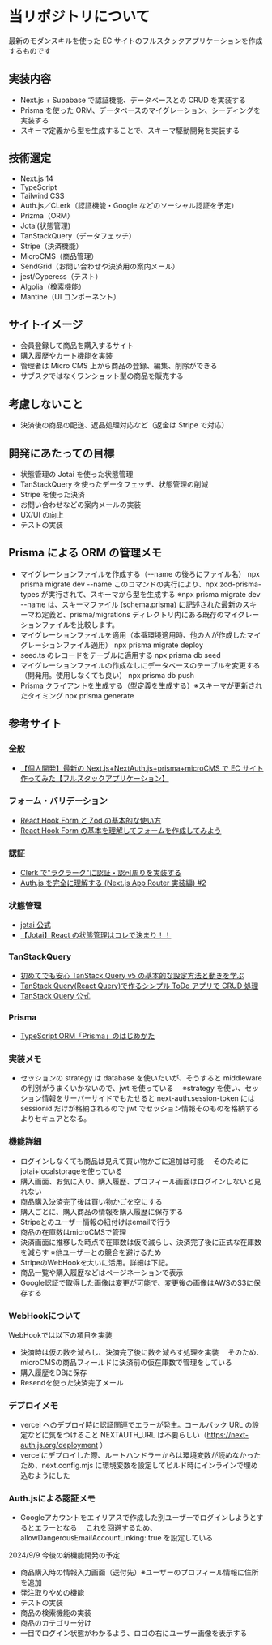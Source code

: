 # 当リポジトリについて

最新のモダンスキルを使った EC サイトのフルスタックアプリケーションを作成するものです

## 実装内容

- Next.js + Supabase で認証機能、データベースとの CRUD を実装する
- Prisma を使った ORM、データベースのマイグレーション、シーディングを実装する
- スキーマ定義から型を生成することで、スキーマ駆動開発を実装する

## 技術選定

- Next.js 14
- TypeScript
- Tailwind CSS
- Auth.js／CLerk（認証機能・Google などのソーシャル認証を予定）
- Prizma（ORM）
- Jotai(状態管理)
- TanStackQuery（データフェッチ）
- Stripe（決済機能）
- MicroCMS（商品管理）
- SendGrid（お問い合わせや決済用の案内メール）
- jest/Cyperess（テスト）
- Algolia（検索機能）
- Mantine（UI コンポーネント）

## サイトイメージ

- 会員登録して商品を購入するサイト
- 購入履歴やカート機能を実装
- 管理者は Micro CMS 上から商品の登録、編集、削除ができる
- サブスクではなくワンショット型の商品を販売する

## 考慮しないこと

- 決済後の商品の配送、返品処理対応など（返金は Stripe で対応）

## 開発にあたっての目標

- 状態管理の Jotai を使った状態管理
- TanStackQuery を使ったデータフェッチ、状態管理の削減
- Stripe を使った決済
- お問い合わせなどの案内メールの実装
- UX/UI の向上
- テストの実装

## Prisma による ORM の管理メモ

- マイグレーションファイルを作成する（--name の後ろにファイル名）
  npx prisma migrate dev --name
  このコマンドの実行により、npx zod-prisma-types が実行されて、スキーマから型を生成する
  ※npx prisma migrate dev --name は、スキーマファイル (schema.prisma) に記述された最新のスキーマね定義と、prisma/migrations ディレクトリ内にある既存のマイグレーションファイルを比較します。
- マイグレーションファイルを適用（本番環境適用時、他の人が作成したマイグレーションファイル適用）
  npx prisma migrate deploy
- seed.ts のレコードをテーブルに適用する
  npx prisma db seed
- マイグレーションファイルの作成なしにデータベースのテーブルを変更する（開発用。使用しなくても良い）
  npx prisma db push
- Prisma クライアントを生成する（型定義を生成する）※スキーマが更新されたタイミング
  npx prisma generate

## 参考サイト

### 全般

- [【個人開発】最新の Next.js+NextAuth.js+prisma+microCMS で EC サイト作ってみた【フルスタックアプリケーション】](https://qiita.com/mamimami0709/items/7ce5e26afea1fded0747)

### フォーム・バリデーション

- [React Hook Form と Zod の基本的な使い方](https://qiita.com/y-suzu/items/952d417f0853341a97df)
- [React Hook Form の基本を理解してフォームを作成してみよう](https://reffect.co.jp/react/react-hook-form#FormProvider)

### 認証

- [Clerk で"ラクラーク"に認証・認可周りを実装する](https://zenn.dev/msy/articles/a1ab4acef4c811#%E5%88%9D%E6%9C%9F%E8%A8%AD%E5%AE%9A)
- [Auth.js を完全に理解する (Next.js App Router 実装編) #2](https://qiita.com/kage1020/items/8224efd0f3557256c541#%E3%81%AF%E3%81%98%E3%82%81%E3%81%AB)

### 状態管理

- [jotai 公式](https://jotai.org/)
- [【Jotai】React の状態管理はコレで決まり！！](https://qiita.com/al_tarte/items/bfaefc34e9b0be91c72a)

### TanStackQuery

- [初めてでも安心 TanStack Query v5 の基本的な設定方法と動きを学ぶ](https://reffect.co.jp/react/tanstack-query-v5#i-4)
- [TanStack Query(React Query)で作るシンプル ToDo アプリで CRUD 処理](https://reffect.co.jp/react/tanstack-query#TanStack_Query-3)
- [TanStack Query 公式](https://tanstack.com/query/latest)

### Prisma

- [TypeScript ORM「Prisma」のはじめかた](https://www.memory-lovers.blog/entry/2021/10/13/113000)

### 実装メモ

- セッションの strategy は database を使いたいが、そうすると middleware の判別がうまくいかないので、jwt を使っている
  　※strategy を使い、セッション情報をサーバーサイドでもたせると next-auth.session-token には sessionid だけが格納されるので
  jwt でセッション情報そのものを格納するよりセキュアとなる。

### 機能詳細

- ログインしなくても商品は見えて買い物かごに追加は可能
  　そのためにjotai+localstorageを使っている
- 購入画面、お気に入り、購入履歴、プロフィール画面はログインしないと見れない
- 商品購入決済完了後は買い物かごを空にする
- 購入ごとに、購入商品の情報を購入履歴に保存する
- Stripeとのユーザー情報の紐付けはemailで行う
- 商品の在庫数はmicroCMSで管理
- 決済画面に推移した時点で在庫数は仮で減らし、決済完了後に正式な在庫数を減らす
  ※他ユーザーとの競合を避けるため
- StripeのWebHookを大いに活用。詳細は下記。
- 商品一覧や購入履歴などはページネーションで表示
- Google認証で取得した画像は変更が可能で、変更後の画像はAWSのS3に保存する

### WebHookについて

WebHookでは以下の項目を実装

- 決済時は仮の数を減らし、決済完了後に数を減らす処理を実装
  　そのため、microCMSの商品フィールドに決済前の仮在庫数で管理をしている
- 購入履歴をDBに保存
- Resendを使った決済完了メール

### デプロイメモ

- vercel へのデプロイ時に認証関連でエラーが発生。コールバック URL の設定などに気をつけること
  NEXTAUTH_URL は不要らしい（<https://next-auth.js.org/deployment> ）
- vercelにデプロイした際、ルートハンドラーからは環境変数が読めなかったため、next.config.mjs に環境変数を設定してビルド時にインラインで埋め込むようにした

### Auth.jsによる認証メモ

- Googleアカウントをエイリアスで作成した別ユーザーでログインしようとするとエラーとなる
  　これを回避するため、allowDangerousEmailAccountLinking: true を設定している

2024/9/9 今後の新機能開発の予定

- 商品購入時の情報入力画面（送付先）※ユーザーのプロフィール情報に住所を追加
- 発注取りやめの機能
- テストの実装
- 商品の検索機能の実装
- 商品のカテゴリー分け
- 一目でログイン状態がわかるよう、ロゴの右にユーザー画像を表示する

